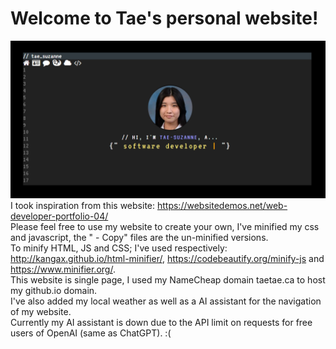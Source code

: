 Welcome to Tae's personal website!
==================================

![preview](https://github.com/teatae/teatae.github.io/blob/main/assets/preview.png?raw=true)
I took inspiration from this website: https://websitedemos.net/web-developer-portfolio-04/  
Please feel free to use my website to create your own, I've minified my css and javascript, the " - Copy" files are the un-minified versions.  
To minify HTML, JS and CSS; I've used respectively: http://kangax.github.io/html-minifier/, https://codebeautify.org/minify-js and https://www.minifier.org/.  
This website is single page, I used my NameCheap domain taetae.ca to host my github.io domain.  
I've also added my local weather as well as a AI assistant for the navigation of my website.  
Currently my AI assistant is down due to the API limit on requests for free users of OpenAI (same as ChatGPT). :(  
